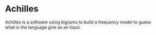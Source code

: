 # Achilles

Achilles is a software using bigrams to build a frequency model to guess what is the language give as an input.
